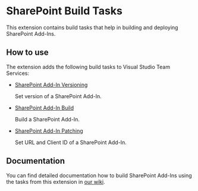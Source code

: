 # SharePoint Build Tasks
This extension contains build tasks that help in building and deploying SharePoint Add-Ins.

## How to use
The extension adds the following build tasks to Visual Studio Team Services:
* [SharePoint Add-In Versioning](https://github.com/iozag/sharepoint-build-tasks/blob/master/Tasks/SharePointAddInVersioning)

  Set version of a SharePoint Add-In.

* [SharePoint Add-In Build](https://github.com/iozag/sharepoint-build-tasks/blob/master/Tasks/SharePointAddInBuild)

  Build a SharePoint Add-In.

* [SharePoint Add-In Patching](https://github.com/iozag/sharepoint-build-tasks/blob/master/Tasks/SharePointAddInPatching)

  Set URL and Client ID of a SharePoint Add-In.

## Documentation
You can find detailed documentation how to build SharePoint Add-Ins using the tasks from this extension in [our wiki](https://github.com/iozag/sharepoint-build-tasks/wiki).